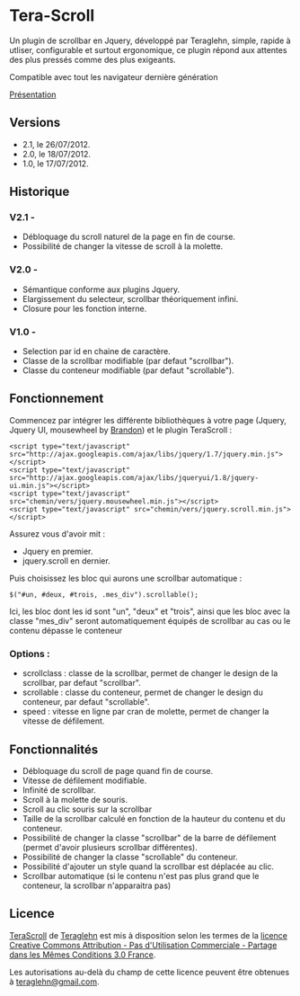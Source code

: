 Tera-Scroll
===========

Un plugin de scrollbar en Jquery, développé par Teraglehn, simple, rapide à utliser, configurable et surtout ergonomique, ce plugin répond aux attentes des plus pressés comme des plus exigeants.

Compatible avec tout les navigateur dernière génération

[Présentation](http://terazaky.fr/TeraScroll/)


Versions
--------

- 2.1, le 26/07/2012.
- 2.0, le 18/07/2012.
- 1.0, le 17/07/2012.


Historique
----------

### V2.1 -
- Débloquage du scroll naturel de la page en fin de course.
- Possibilité de changer la vitesse de scroll à la molette.

### V2.0 -
- Sémantique conforme aux plugins Jquery.
- Elargissement du selecteur, scrollbar théoriquement infini.
- Closure pour les fonction interne.

### V1.0 -
- Selection par id en chaine de caractère.
- Classe de la scrollbar modifiable (par defaut "scrollbar").
- Classe du conteneur modifiable (par defaut "scrollable").


Fonctionnement
--------------

Commencez par intégrer les différente bibliothèques à votre page (Jquery, Jquery UI, mousewheel by [Brandon](http://brandonaaron.net)) et le plugin TeraScroll :

	<script type="text/javascript" src="http://ajax.googleapis.com/ajax/libs/jquery/1.7/jquery.min.js"></script>
	<script type="text/javascript" src="http://ajax.googleapis.com/ajax/libs/jqueryui/1.8/jquery-ui.min.js"></script>
	<script type="text/javascript" src="chemin/vers/jquery.mousewheel.min.js"></script>
	<script type="text/javascript" src="chemin/vers/jquery.scroll.min.js"></script>

Assurez vous d'avoir mit :
- Jquery en premier.
- jquery.scroll en dernier.

Puis choisissez les bloc qui aurons une scrollbar automatique :

	$("#un, #deux, #trois, .mes_div").scrollable();

Ici, les bloc dont les id sont "un", "deux" et "trois", ainsi que les bloc avec la classe "mes_div" seront automatiquement équipés de scrollbar au cas ou le contenu dépasse le conteneur

### Options :

- scrollclass : classe de la scrollbar, permet de changer le design de la scrollbar, par defaut "scrollbar".
- scrollable  : classe du conteneur, permet de changer le design du conteneur, par defaut "scrollable".
- speed       : vitesse en ligne par cran de molette, permet de changer la vitesse de défilement.


Fonctionnalités
---------------

- Débloquage du scroll de page quand fin de course.
- Vitesse de défilement modifiable.
- Infinité de scrollbar.
- Scroll à la molette de souris.
- Scroll au clic souris sur la scrollbar
- Taille de la scrollbar calculé en fonction de la hauteur du contenu et du conteneur.
- Possibilité de changer la classe "scrollbar" de la barre de défilement (permet d'avoir plusieurs scrollbar différentes).
- Possibilité de changer la classe "scrollable" du conteneur.
- Possibilité d'ajouter un style quand la scrollbar est déplacée au clic.
- Scrollbar automatique (si le contenu n'est pas plus grand que le conteneur, la scrollbar n'apparaitra pas)


Licence
-------

[TeraScroll](http://lepalaisdumaking.com/TeraScroll/) de [Teraglehn](http://lepalaisdumaking.com) est mis à disposition selon les termes de la [licence Creative Commons Attribution - Pas d&#39;Utilisation Commerciale - Partage dans les Mêmes Conditions 3.0 France](http://creativecommons.org/licenses/by-nc-sa/3.0/fr/).

Les autorisations au-delà du champ de cette licence peuvent être obtenues à teraglehn@gmail.com.